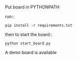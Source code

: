 

Put board in PYTHONPATH

run::

    pip install -r requirements.txt

then to start the board::

    python start_board.py

A demo board is available
